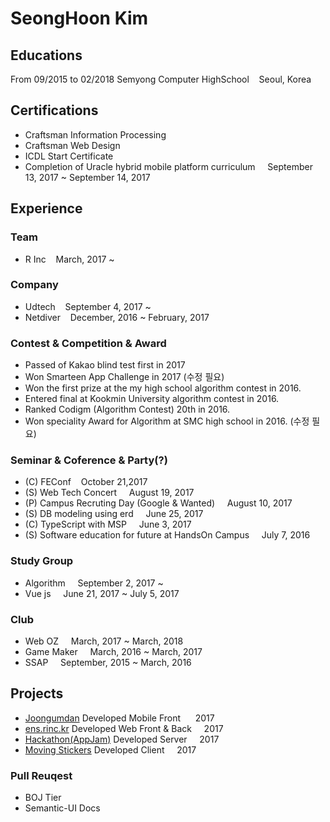 # SeongHoon Kim
## Educations
From 09/2015 to 02/2018 Semyong Computer HighSchool&nbsp;&nbsp;&nbsp;&nbsp;Seoul, Korea
## Certifications
* Craftsman Information Processing
* Craftsman Web Design
* ICDL Start Certificate
* Completion of Uracle hybrid mobile platform curriculum &nbsp;&nbsp;&nbsp;&nbsp;September 13, 2017 ~ September 14, 2017
## Experience
### Team
* R Inc&nbsp;&nbsp;&nbsp;&nbsp;March, 2017 ~
### Company
* Udtech&nbsp;&nbsp;&nbsp;&nbsp;September 4, 2017 ~
* Netdiver&nbsp;&nbsp;&nbsp;&nbsp;December, 2016 ~ February, 2017
### Contest & Competition & Award
* Passed of Kakao blind test first in 2017
* Won Smarteen App Challenge in 2017 (수정 필요)
* Won the first prize at the my high school algorithm contest in 2016.
* Entered final at Kookmin University algorithm contest in 2016.
* Ranked Codigm (Algorithm Contest) 20th in 2016.
* Won speciality Award for Algorithm at SMC high school in 2016. (수정 필요)
### Seminar & Coference & Party(?)
* (C) FEConf&nbsp;&nbsp;&nbsp;&nbsp;October 21,2017
* (S) Web Tech Concert &nbsp;&nbsp;&nbsp;&nbsp;August 19, 2017
* (P) Campus Recruting Day (Google & Wanted) &nbsp;&nbsp;&nbsp;&nbsp;August 10, 2017
* (S) DB modeling using erd &nbsp;&nbsp;&nbsp;&nbsp;June 25, 2017
* (C) TypeScript with MSP &nbsp;&nbsp;&nbsp;&nbsp;June 3, 2017 
* (S) Software education for future at HandsOn Campus &nbsp;&nbsp;&nbsp;&nbsp;July 7, 2016 
### Study Group
* Algorithm &nbsp;&nbsp;&nbsp;&nbsp;September 2, 2017 ~
* Vue js &nbsp;&nbsp;&nbsp;&nbsp;June 21, 2017 ~ July 5, 2017 
### Club
* Web OZ &nbsp;&nbsp;&nbsp;&nbsp;March, 2017 ~ March, 2018
* Game Maker &nbsp;&nbsp;&nbsp;&nbsp;March, 2016 ~ March, 2017
* SSAP &nbsp;&nbsp;&nbsp;&nbsp;September, 2015 ~ March, 2016
## Projects
* [Joongumdan](http://m.joongum.co.kr) Developed Mobile Front &nbsp;&nbsp;&nbsp;&nbsp; 2017
* [ens.rinc.kr](http://ens.rinc.kr) Developed Web Front & Back&nbsp;&nbsp;&nbsp;&nbsp; 2017
* [Hackathon(AppJam)](https://github.com/KSH-code/appjam-13) Developed Server&nbsp;&nbsp;&nbsp;&nbsp; 2017
* [Moving Stickers](https://play.google.com/store/apps/details?id=com.netdiver.MovingStickers) Developed Client&nbsp;&nbsp;&nbsp;&nbsp; 2017
### Pull Reuqest
* BOJ Tier
* Semantic-UI Docs